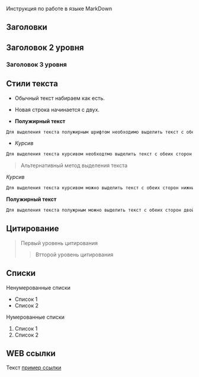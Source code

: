 Инструкция по работе в языке MarkDown
## Заголовки

## Заголовок 2 уровня
### Заголовок 3 уровня

## Стили текста

* Обычный текст набираем как есть.

* Новая строка начинается с двух.

* **Полужирный текст** 
```sh
Для выделения текста полужирным шрифтом необходимо выделить текст с обеих сторон двумя звездочками без пробелов **текст**.
```

* *Курсив*
```sh
Для выделения текста курсивом необходтмо выделить текст с обеих сторон одной звездочкой без пробелов *текст*.
```
> Альтернативный метод выделения текста

_Курсив_
```sh
Для выделения текста курсивом можно выделить текст с обеих сторон нижним подчеркиванием без пробела _текст_.
```
__Полужирный текст__
```sh
Для выделения текста полужрным можно выделить текст с обеих сторон двойным нижним подчеркиванием без пробела __текст__.
```

## Цитирование

> Первый уровень цитирования
>> Втторой уровень цитирования

## Списки

Ненумерованные списки
* Список 1
* Список 2

Нумерованные списки
1. Список 1
2. Список 2

## WEB ссылки
Текст [пример ссылки]("http.example.com "Вспылвающая подсказка")
